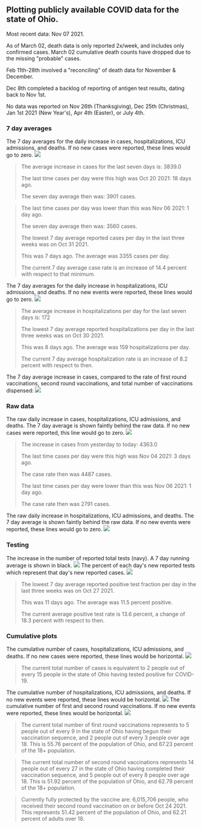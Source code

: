 ## Plotting publicly available COVID data for the state of Ohio. 

Most recent data: Nov 07 2021. 

As of March 02, death data is only reported 2x/week, and includes only confirmed cases. March 02 cumulative death counts have dropped due to the missing "probable" cases.

Feb 11th-28th involved a "reconciling" of death data for November & December.

Dec 8th completed a backlog of reporting of antigen test results, dating back to Nov 1st.

No data was reported on Nov 26th (Thanksgiving), Dec 25th (Christmas), Jan 1st 2021 (New Year's), Apr 4th (Easter), or July 4th.
### 7 day averages
The 7 day averages for the daily increase in cases, hospitalizations, ICU admissions, and deaths. If no new cases were reported, these lines would go to zero.
![](7dayaverage_cases.png)

>The average increase in cases for the last seven days is: 3839.0
>
>The last time cases per day were this high was Oct 20 2021: 18 days ago.
>
>The seven day average then was: 3901 cases.

>
>The last time cases per day was lower than this was Nov 06 2021: 1 day ago.
>
>The seven day average then was: 3560 cases.
>
>The lowest 7 day average reported cases per day in the last three weeks was on Oct 31 2021.
>
>This was 7 days ago. The average was 3355 cases per day.
>
>The current 7 day average case rate is an increase of 14.4 percent with respect to that minimum.

The 7 day averages for the daily increase in hospitalizations, ICU admissions, and deaths. If no new events were reported, these lines would go to zero.
![](7dayaverage_hospital.png)

>The average increase in hospitalizations per day for the last seven days is: 172
>
>The lowest 7 day average reported hospitalizations per day in the last three weeks was on Oct 30 2021.
>
>This was 8 days ago. The average was 159 hospitalizations per day.
>
>The current 7 day average hospitalization rate is an increase of 8.2 percent with respect to then.

The 7 day average increase in cases, compared to the rate of first round vaccinations, second round vaccinations, and total number of vaccinations dispensed:
![](DailyVaccinationsCases.png)

### Raw data
The raw daily increase in cases, hospitalizations, ICU admissions, and deaths. The 7 day average is shown faintly behind the raw data. If no new cases were reported, this line would go to zero.
![](DailyCases.png)

>The increase in cases from yesterday to today: 4363.0 
>
>The last time cases per day were this high was Nov 04 2021: 3 days ago. 
>
>The case rate then was 4487 cases.
>
>The last time cases per day were lower than this was Nov 06 2021: 1 day ago. 
>
>The case rate then was 2791 cases.

The raw daily increase in hospitalizations, ICU admissions, and deaths. The 7 day average is shown faintly behind the raw data. If no new events were reported, these lines would go to zero.
![](DailyHospitalizations.png)

### Testing

The increase in the number of reported total tests (navy). A 7 day running average is shown in black.
![](DailyTests.png)
The percent of each day's new reported tests which represent that day's new reported cases.
![](percentpositive_tests.png)

>The lowest 7 day average reported positive test fraction per day in the last three weeks was on Oct 27 2021.
>
>This was 11 days ago. The average was 11.5 percent positive. 
>
>The current average positive test rate is 13.6 percent, a change of 18.3 percent with respect to then. 

### Cumulative plots
The cumulative number of cases, hospitalizations, ICU admissions, and deaths. If no new cases were reported, these lines would be horizontal.
![](Cases.png)

>The current total number of cases is equivalent to 2 people out of every 15 people in the state of Ohio having tested positive for COVID-19.

The cumulative number of hospitalizations, ICU admissions, and deaths. If no new events were reported, these lines would be horizontal.
![](Hospitalizations.png)
The cumulative number of first and second round vaccinations. If no new events were reported, these lines would be horizontal.
![](Vaccinations.png)

>The current total number of first round vaccinations represents to 5 people out of every 9 in the state of Ohio having begun their vaccination sequence, and 2 people out of every 3 people over age 18.
 >This is 55.76 percent of the population of Ohio, and 67.23 percent of the 18+ population.

>The current total number of second round vaccinations represents 14 people out of every 27 in the state of Ohio having completed their vaccination sequence, and 5 people out of every 8 people over age 18. 
>This is 51.92 percent of the population of Ohio, and 62.79 percent of the 18+ population.

>Currently fully protected by the vaccine are: 6,015,706 people, who received their second round vaccination on or before Oct 24 2021.
>This represents 51.42 percent of the population of Ohio, and 62.21 percent of adults over 18.

